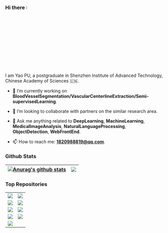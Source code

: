 ### Hi there <a href="https://www.gautamkrishnar.com/"><img src="https://media.giphy.com/media/hvRJCLFzcasrR4ia7z/giphy.gif" width="5%"></a>

I am Yao PU, a postgraduate in Shenzhen Institute of Advanced Technology, Chinese Academy of Sciences :cn:.

- :seedling: I’m currently working on **BloodVesselSegmentation/VascularCenterlineExtraction/Semi-supervisedLearning**.

- :dancers: I’m looking to collaborate with partners on the similar research area.

- :speech_balloon: Ask me anything related to **DeepLearning**, **MachineLearning**, **MedicalImageAnalysis**, **NaturalLanguageProcessing**, **ObjectDetection**, **WebFrontEnd**.

- :mailbox: How to reach me: [**1820988819@qq.com**](mailto:1820988819@qq.com).

### Github Stats

| <a href="https://github.com/Allenem"><img align="center" src="https://github-readme-stats.vercel.app/api?username=Allenem&show_icons=true&include_all_commits=true&theme=buefy&hide_border=true" alt="Anurag's github stats" /></a> | <a href="https://github.com/Allenem"><img align="center" src="https://github-readme-stats.vercel.app/api/top-langs/?username=Allenem&layout=compact&theme=buefy&hide_border=true" /></a> |
| - | - |

### Top Repositories

<table>
   <tr>
      <td><a href="https://github.com/Allenem/MedicalImage"><img align="center" src="https://github-readme-stats.vercel.app/api/pin/?username=Allenem&repo=MedicalImage&theme=buefy"/></a></td>
      <td><a href="https://github.com/Allenem/PatternRecognition"><img align="center" src="https://github-readme-stats.vercel.app/api/pin/?username=Allenem&repo=PatternRecognition&theme=buefy" /></a></td>
   </tr>
   <tr>
      <td><a href="https://github.com/Allenem/DeepLearningCourse"><img align="center" src="https://github-readme-stats.vercel.app/api/pin/?username=Allenem&repo=DeepLearningCourse&theme=buefy" /></a></td>
      <td><a href="https://github.com/Allenem/transformer"><img align="center" src="https://github-readme-stats.vercel.app/api/pin/?username=Allenem&repo=transformer&theme=buefy" /></a></td>
   </tr>
   <tr>
      <td><a href="https://github.com/Allenem/YOLOv3SPP"><img align="center" src="https://github-readme-stats.vercel.app/api/pin/?username=Allenem&repo=YOLOv3SPP&theme=buefy" /></a></td>
      <td><a href="https://github.com/Allenem/graduation-design"><img align="center" src="https://github-readme-stats.vercel.app/api/pin/?username=Allenem&repo=graduation-design&theme=buefy" /></a></td>
   </tr>
   <tr>
      <td><a href="https://github.com/Allenem/CapitalManagementSystem"><img align="center" src="https://github-readme-stats.vercel.app/api/pin/?username=Allenem&repo=CapitalManagementSystem&theme=buefy" /></a></td>
      <td><a href="https://github.com/Allenem/DIPhomework"><img align="center" src="https://github-readme-stats.vercel.app/api/pin/?username=Allenem&repo=DIPhomework&theme=buefy" /></a></td>
   </tr>
   <tr>
      <td><a href="https://github.com/Allenem/GitHubNoteBook"><img align="center" src="https://github-readme-stats.vercel.app/api/pin/?username=Allenem&repo=GitHubNoteBook&theme=buefy" /></a></td>
      <td></td>
   </tr>
</table>

<!-- 

[![github stats](https://github-readme-stats.vercel.app/api?username=Allenem&show_icons=true&theme=radical)](https://github.com/Allenem)

[![lazy status](https://github-readme-stats.vercel.app/api/top-langs/?username=Allenem&layout=compact&theme=radical)](https://github.com/Allenem)

[![github stats](https://github-readme-stats.vercel.app/api?username=Allenem&show_icons=true&theme=radical&bg_color=30,e96443,904e95&title_color=fff)](https://github.com/Allenem)

**Allenem/Allenem** is a ✨ _special_ ✨ repository because its `README.md` (this file) appears on your GitHub profile.👋

Here are some ideas to get you started:

- 🔭 I’m currently working on ...
- 🌱 I’m currently learning ...
- 👯 I’m looking to collaborate on ...
- 🤔 I’m looking for help with ...
- 💬 Ask me about ...
- 📫 How to reach me: ...
- 😄 Pronouns: ...
- ⚡ Fun fact: ...
-->
